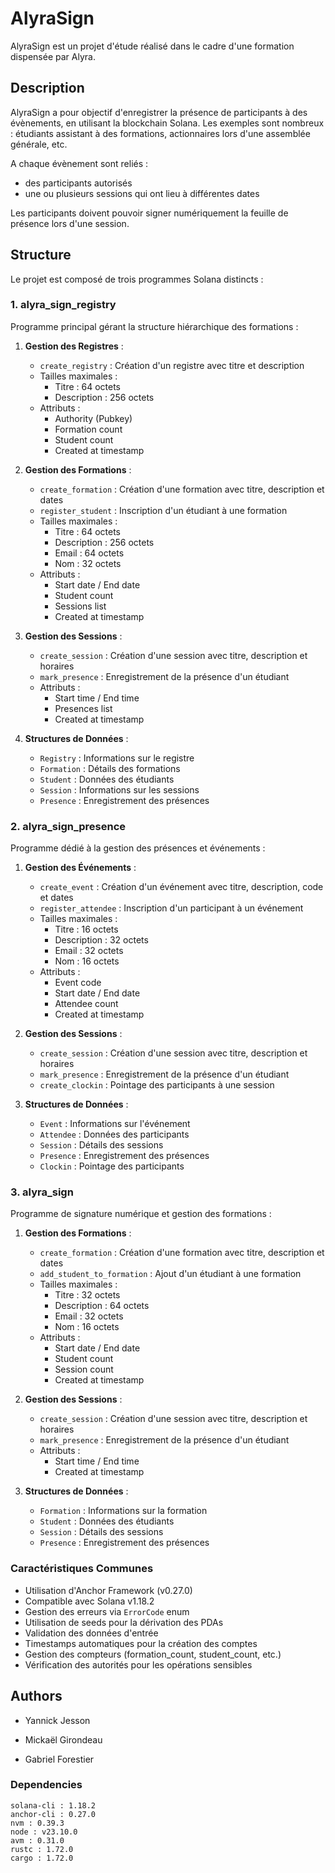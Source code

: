 # AlyraSign

AlyraSign est un projet d'étude réalisé dans le cadre d'une formation dispensée par Alyra.


## Description

AlyraSign a pour objectif d'enregistrer la présence de participants à des évènements, en utilisant la blockchain Solana.
Les exemples sont nombreux : étudiants assistant à des formations, actionnaires lors d'une assemblée générale, etc.

A chaque évènement sont reliés :
* des participants autorisés
* une ou plusieurs sessions qui ont lieu à différentes dates

Les participants doivent pouvoir signer numériquement la feuille de présence lors d'une session.

## Structure

Le projet est composé de trois programmes Solana distincts :

### 1. alyra_sign_registry

Programme principal gérant la structure hiérarchique des formations :

1. **Gestion des Registres** :
   - `create_registry` : Création d'un registre avec titre et description
   - Tailles maximales :
     - Titre : 64 octets
     - Description : 256 octets
   - Attributs :
     - Authority (Pubkey)
     - Formation count
     - Student count
     - Created at timestamp

2. **Gestion des Formations** :
   - `create_formation` : Création d'une formation avec titre, description et dates
   - `register_student` : Inscription d'un étudiant à une formation
   - Tailles maximales :
     - Titre : 64 octets
     - Description : 256 octets
     - Email : 64 octets
     - Nom : 32 octets
   - Attributs :
     - Start date / End date
     - Student count
     - Sessions list
     - Created at timestamp

3. **Gestion des Sessions** :
   - `create_session` : Création d'une session avec titre, description et horaires
   - `mark_presence` : Enregistrement de la présence d'un étudiant
   - Attributs :
     - Start time / End time
     - Presences list
     - Created at timestamp

4. **Structures de Données** :
   - `Registry` : Informations sur le registre
   - `Formation` : Détails des formations
   - `Student` : Données des étudiants
   - `Session` : Informations sur les sessions
   - `Presence` : Enregistrement des présences

### 2. alyra_sign_presence

Programme dédié à la gestion des présences et événements :

1. **Gestion des Événements** :
   - `create_event` : Création d'un événement avec titre, description, code et dates
   - `register_attendee` : Inscription d'un participant à un événement
   - Tailles maximales :
     - Titre : 16 octets
     - Description : 32 octets
     - Email : 32 octets
     - Nom : 16 octets
   - Attributs :
     - Event code
     - Start date / End date
     - Attendee count
     - Created at timestamp

2. **Gestion des Sessions** :
   - `create_session` : Création d'une session avec titre, description et horaires
   - `mark_presence` : Enregistrement de la présence d'un étudiant
   - `create_clockin` : Pointage des participants à une session

3. **Structures de Données** :
   - `Event` : Informations sur l'événement
   - `Attendee` : Données des participants
   - `Session` : Détails des sessions
   - `Presence` : Enregistrement des présences
   - `Clockin` : Pointage des participants

### 3. alyra_sign

Programme de signature numérique et gestion des formations :

1. **Gestion des Formations** :
   - `create_formation` : Création d'une formation avec titre, description et dates
   - `add_student_to_formation` : Ajout d'un étudiant à une formation
   - Tailles maximales :
     - Titre : 32 octets
     - Description : 64 octets
     - Email : 32 octets
     - Nom : 16 octets
   - Attributs :
     - Start date / End date
     - Student count
     - Session count
     - Created at timestamp

2. **Gestion des Sessions** :
   - `create_session` : Création d'une session avec titre, description et horaires
   - `mark_presence` : Enregistrement de la présence d'un étudiant
   - Attributs :
     - Start time / End time
     - Created at timestamp

3. **Structures de Données** :
   - `Formation` : Informations sur la formation
   - `Student` : Données des étudiants
   - `Session` : Détails des sessions
   - `Presence` : Enregistrement des présences

### Caractéristiques Communes

- Utilisation d'Anchor Framework (v0.27.0)
- Compatible avec Solana v1.18.2
- Gestion des erreurs via `ErrorCode` enum
- Utilisation de seeds pour la dérivation des PDAs
- Validation des données d'entrée
- Timestamps automatiques pour la création des comptes
- Gestion des compteurs (formation_count, student_count, etc.)
- Vérification des autorités pour les opérations sensibles

## Authors

* Yannick Jesson

* Mickaël Girondeau

* Gabriel Forestier


### Dependencies

```
solana-cli : 1.18.2
anchor-cli : 0.27.0
nvm : 0.39.3
node : v23.10.0
avm : 0.31.0
rustc : 1.72.0
cargo : 1.72.0
```



